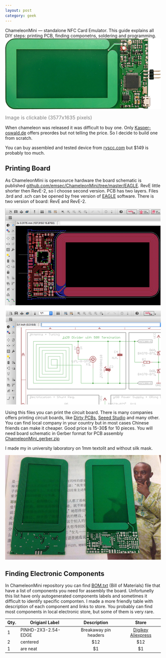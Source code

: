 ```yaml
---
layout: post
category: geek
---
```


ChameleonMini — standalone NFC Card Emulator. This guide explains all DIY steps: printing PCB, finding componetns, soldering and programming.
<a href="/img/ChameleonMini_full.jpg"><img alt="ChameleonMini NFC Card Emulator" src="/img/ChameleonMini.jpg" /></a>  

<font size="3" color="grey">Image is clickable (3577x1635 pixels)</font>  
  
  

When chameleon was released it was difficult to buy one. Only <a href="http://kasper-oswald.de/gb/chameleonmini/">Kasper-oswald.de</a> offers preordes but not telling the price. So I decide to build one from scratch.  

You can buy assembled and tested device from <a href="https://store.ryscc.com/collections/proxmark-3/products/chameleonmini">ryscc.com</a> but $149 is probably too much.  


## Printing Board

As ChameleonMini is opensource hardware the board schematic is published [github.com/emsec/ChameleonMini/tree/master/EAGLE](https://github.com/emsec/ChameleonMini/tree/master/EAGLE).
RevE little shorter then RevE-2, so I choose second version. PCB has two layers.
Files .brd and .sch can be opened by free version of [EAGLE](http://www.cadsoft.de/download-eagle/eagle-freeware/) software. There is two version of board: RevE and RevE-2.  

<center><img alt="ChameleonMini Schematic EAGLE" src="/img/ChameleonMini_schematic_eagle.png" /></center>  


Using this files you can print the circuit board. There is many companies offers printing circuit boards, like
[Dirty PCBs](http://dirtypcbs.com/), [Seeed Studio](https://www.seeedstudio.com/service/index.php?r=pcb) and many other. You can find local company in your country but in most cases Chinese friends can make it cheaper.
Good price is 15-30$ for 10 pieces. You will need board schematic in Gerber format for PCB assembly [ChameleonMini_gerber.zip](/files/ChameleonMini_gerber.zip)  

I made my in university laboratory on 1mm textolit and without silk mask.

![ChameleonMini PCB](/img/ChameleonMini_PCB.jpg)

## Finding Electronic Components

In ChameleonMini repository you can find [BOM.txt](https://github.com/emsec/ChameleonMini/blob/master/Doc/BOM.txt) (Bill of Materials) file that have a list of components you need for assembly the board.
Unfortunelly this list have only autogenerated components labels and sometimes it difficult to identify specific componten. I made a more friendly table with description of each component and links to store.
You probably can find most components in local electronic store, but some of them is very rare.

| Qty.|    Origianl Label   | Description           |     Store    |
| ----|---------------------| :--------------------:| :-----------:|
| 1   | PINHD-2X3-2.54-EDGE | Breakaway pin headers | [Digikey](http://www.digikey.com/product-search/en?mpart=M22-2010505&vendor=952) [Aliexpress](http://aliexpress.com/item/Free-Shipping-10pcs-40-Pin-1x40-Single-Row-Male-2-54-Breakable-Pin-Header-Connector-Strip/32416951874.html?spm=2114.30010708.3.10.EVbemk&ws_ab_test=searchweb201556_7,searchweb201602_4_10017_10034_10021_507_10022_10032_10020_10009_10008_10018_10019,searchweb201603_1&btsid=8d05ce86-d5b1-42f8-8dc9-c88b6eee3775)        |
| 2   | centered            |   $12                 |   $12        |
| 1   | are neat            |    $1                 |    $1        |









